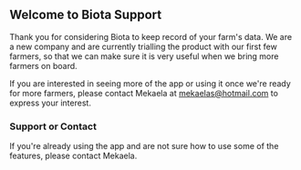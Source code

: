## Welcome to Biota Support

Thank you for considering Biota to keep record of your farm's data. We are a new company and are currently trialling the product with our first few farmers, so that we can make sure it is very useful when we bring more farmers on board. 

If you are interested in seeing more of the app or using it once we're ready for more farmers, please contact Mekaela at mekaelas@hotmail.com to express your interest.


### Support or Contact

If you're already using the app and are not sure how to use some of the features, please contact Mekaela. 
